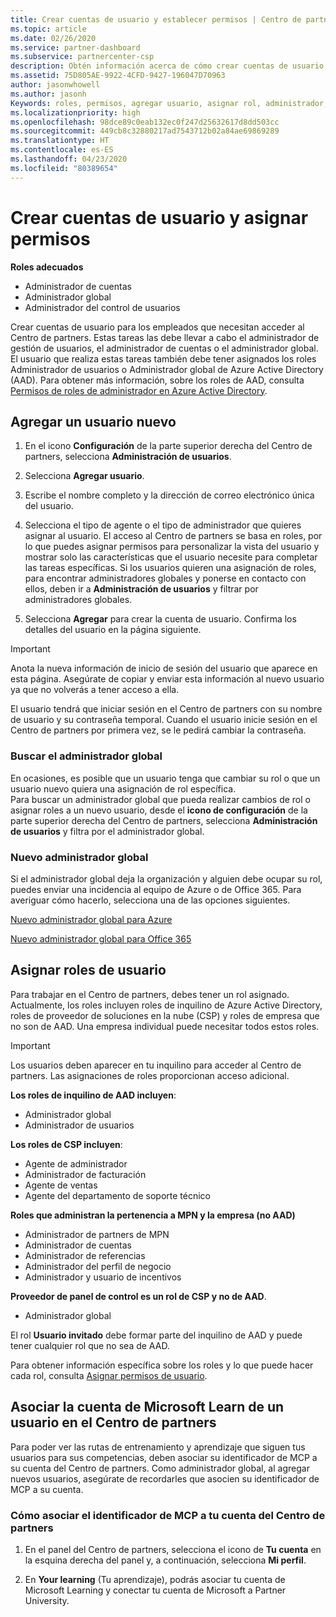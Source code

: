 ```yaml
---
title: Crear cuentas de usuario y establecer permisos | Centro de partners
ms.topic: article
ms.date: 02/26/2020
ms.service: partner-dashboard
ms.subservice: partnercenter-csp
description: Obtén información acerca de cómo crear cuentas de usuario y asignar roles en el Centro de partners, para cada empleado que necesite acceso. Los usuarios con privilegios de administrador diferentes pueden hacerlo.
ms.assetid: 75D805AE-9922-4CFD-9427-196047D70963
author: jasonwhowell
ms.author: jasonh
Keywords: roles, permisos, agregar usuario, asignar rol, administrador, agente,
ms.localizationpriority: high
ms.openlocfilehash: 98dce89c0eab132ec0f247d25632617d8dd503cc
ms.sourcegitcommit: 449cb8c32880217ad7543712b02a84ae69869289
ms.translationtype: HT
ms.contentlocale: es-ES
ms.lasthandoff: 04/23/2020
ms.locfileid: "80389654"
---
```

# <a name="create-user-accounts-and-assign-permissions"></a>Crear cuentas de usuario y asignar permisos

**Roles adecuados**

- Administrador de cuentas
- Administrador global
- Administrador del control de usuarios

Crear cuentas de usuario para los empleados que necesitan acceder al Centro de partners. Estas tareas las debe llevar a cabo el administrador de gestión de usuarios, el administrador de cuentas o el administrador global. El usuario que realiza estas tareas también debe tener asignados los roles Administrador de usuarios o Administrador global de Azure Active Directory (AAD). Para obtener más información, sobre los roles de AAD, consulta [Permisos de roles de administrador en Azure Active Directory](https://docs.microsoft.com/azure/active-directory/users-groups-roles/directory-assign-admin-roles).


## <a name="add-a-new-user"></a>Agregar un usuario nuevo

1. En el icono **Configuración** de la parte superior derecha del Centro de partners, selecciona **Administración de usuarios**.

2. Selecciona **Agregar usuario**.

3. Escribe el nombre completo y la dirección de correo electrónico única del usuario.

4. Selecciona el tipo de agente o el tipo de administrador que quieres asignar al usuario. El acceso al Centro de partners se basa en roles, por lo que puedes asignar permisos para personalizar la vista del usuario y mostrar solo las características que el usuario necesite para completar las tareas específicas.  Si los usuarios quieren una asignación de roles, para encontrar administradores globales y ponerse en contacto con ellos, deben ir a **Administración de usuarios** y filtrar por administradores globales.

5. Selecciona **Agregar** para crear la cuenta de usuario. Confirma los detalles del usuario en la página siguiente.

> [!IMPORTANT]  
> Anota la nueva información de inicio de sesión del usuario que aparece en esta página. Asegúrate de copiar y enviar esta información al nuevo usuario ya que no volverás a tener acceso a ella. 


El usuario tendrá que iniciar sesión en el Centro de partners con su nombre de usuario y su contraseña temporal. Cuando el usuario inicie sesión en el Centro de partners por primera vez, se le pedirá cambiar la contraseña. 


### <a name="find-your-global-admin"></a>Buscar el administrador global

En ocasiones, es posible que un usuario tenga que cambiar su rol o que un usuario nuevo quiera una asignación de rol específica.  
Para buscar un administrador global que pueda realizar cambios de rol o asignar roles a un nuevo usuario, desde el **icono de configuración** de la parte superior derecha del Centro de partners, selecciona **Administración de usuarios** y filtra por el administrador global. 


### <a name="new-global-admin"></a>Nuevo administrador global

Si el administrador global deja la organización y alguien debe ocupar su rol, puedes enviar una incidencia al equipo de Azure o de Office 365. Para averiguar cómo hacerlo, selecciona una de las opciones siguientes.

[Nuevo administrador global para Azure](https://support.microsoft.com/help/4505981/what-to-do-if-the-only-admin-for-your-mpn-program-has-left-the-company)

[Nuevo administrador global para Office 365](https://admin.microsoft.com/)


## <a name="assign-user-roles"></a>Asignar roles de usuario

Para trabajar en el Centro de partners, debes tener un rol asignado.  Actualmente, los roles incluyen roles de inquilino de Azure Active Directory, roles de proveedor de soluciones en la nube (CSP) y roles de empresa que no son de AAD. Una empresa individual puede necesitar todos estos roles.

>[!Important]
>Los usuarios deben aparecer en tu inquilino para acceder al Centro de partners. Las asignaciones de roles proporcionan acceso adicional.


**Los roles de inquilino de AAD incluyen**:
- Administrador global
- Administrador de usuarios

**Los roles de CSP incluyen**:
- Agente de administrador
- Administrador de facturación
- Agente de ventas
- Agente del departamento de soporte técnico

**Roles que administran la pertenencia a MPN y la empresa (no AAD)**
- Administrador de partners de MPN
- Administrador de cuentas
- Administrador de referencias
- Administrador del perfil de negocio
- Administrador y usuario de incentivos

**Proveedor de panel de control es un rol de CSP y no de AAD**.
- Administrador global

El rol **Usuario invitado** debe formar parte del inquilino de AAD y puede tener cualquier rol que no sea de AAD.

Para obtener información específica sobre los roles y lo que puede hacer cada rol, consulta [Asignar permisos de usuario](permissions-overview.md).

## <a name="associate-a-users-microsoft-learn-account-in-partner-center"></a>Asociar la cuenta de Microsoft Learn de un usuario en el Centro de partners

Para poder ver las rutas de entrenamiento y aprendizaje que siguen tus usuarios para sus competencias, deben asociar su identificador de MCP a su cuenta del Centro de partners. Como administrador global, al agregar nuevos usuarios, asegúrate de recordarles que asocien su identificador de MCP a su cuenta. 

### <a name="how-to-associate-your-mcp-id-to-your-partner-center-account"></a>Cómo asociar el identificador de MCP a tu cuenta del Centro de partners

1. En el panel del Centro de partners, selecciona el icono de **Tu cuenta** en la esquina derecha del panel y, a continuación, selecciona **Mi perfil**.

2. En **Your learning** (Tu aprendizaje), podrás asociar tu cuenta de Microsoft Learning y conectar tu cuenta de Microsoft a Partner University.







